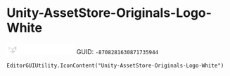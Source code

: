 # Unity-AssetStore-Originals-Logo-White
![](/img/Unity-AssetStore-Originals-Logo-White.png)
GUID: `-8708281630871735944`
```
EditorGUIUtility.IconContent("Unity-AssetStore-Originals-Logo-White")
```
